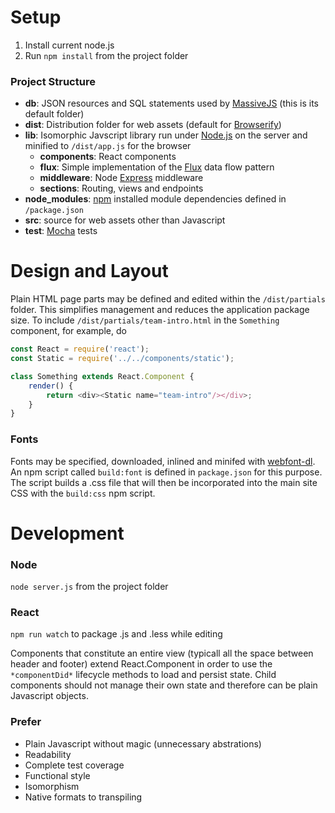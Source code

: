 # Setup

1. Install current node.js
2. Run `npm install` from the project folder

### Project Structure
 * __db__: JSON resources and SQL statements used by [MassiveJS](https://github.com/robconery/massive-js) (this is its default folder)
 * __dist__: Distribution folder for web assets (default for [Browserify](http://browserify.org/))
 * __lib__: Isomorphic Javscript library run under [Node.js](https://nodejs.org/en/) on the server and minified to `/dist/app.js` for the browser
    * __components__: React components
    * __flux__: Simple implementation of the [Flux](https://facebook.github.io/flux/docs/overview.html) data flow pattern
    * __middleware__: Node [Express](http://expressjs.com/) middleware
    * __sections__: Routing, views and endpoints
 * __node_modules__: [npm](https://www.npmjs.com/) installed module dependencies defined in `/package.json`
 * __src__: source for web assets other than Javascript
 * __test__: [Mocha](http://mochajs.org/) tests

# Design and Layout

Plain HTML page parts may be defined and edited within the `/dist/partials` folder. This simplifies
management and reduces the application package size. To include `/dist/partials/team-intro.html` in
the `Something` component, for example, do 

```javascript
const React = require('react');
const Static = require('../../components/static');

class Something extends React.Component {
    render() {
        return <div><Static name="team-intro"/></div>;
    }
}
```


### Fonts

Fonts may be specified, downloaded, inlined and minifed with [webfont-dl](https://github.com/mmastrac/webfont-dl).
An npm script called `build:font` is defined in `package.json` for this purpose. The script builds a .css file that
will then be incorporated into the main site CSS with the `build:css` npm script.

# Development
### Node
`node server.js` from the project folder

### React
`npm run watch` to package .js and .less while editing

Components that constitute an entire view (typicall all the space between header and footer) extend
React.Component in order to use the `*componentDid*` lifecycle methods to load and
persist state. Child components should not manage their own state and therefore can
be plain Javascript objects.

### Prefer
 * Plain Javascript without magic (unnecessary abstrations)
 * Readability
 * Complete test coverage
 * Functional style
 * Isomorphism
 * Native formats to transpiling